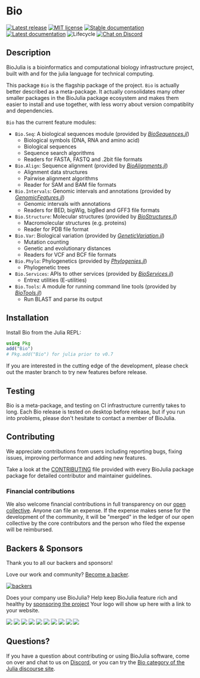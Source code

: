 # Bio

[![Latest release](https://img.shields.io/github/release/BioJulia/Bio.jl.svg?style=flat-square)](https://github.com/BioJulia/Bio.jl/releases/latest)
[![MIT license](https://img.shields.io/badge/license-MIT-green.svg?style=flat-square)](https://github.com/BioJulia/Bio.jl/blob/master/LICENSE) 
[![Stable documentation](https://img.shields.io/badge/docs-stable-blue.svg?style=flat-square)](https://biojulia.github.io/Bio.jl/stable)
[![Latest documentation](https://img.shields.io/badge/docs-latest-blue.svg?style=flat-square)](https://biojulia.github.io/Bio.jl/latest)
![Lifecycle](https://img.shields.io/badge/lifecycle-maturing-blue.svg?style=flat-square)
[![Chat on Discord](https://img.shields.io/badge/discord-chat-blue.svg?style=flat-square&logo=discord&colorB=%237289DA)](https://discord.gg/z73YNFz) 


## Description

BioJulia is a bioinformatics and computational biology infrastructure project,
built with and for the julia language for technical computing.

This package `Bio` is the flagship package of the project.
`Bio` is actually better described as a meta-package. It actually
consolidates many other smaller packages in the BioJulia package ecosystem
and makes them easier to install and use together, with less worry about
version compatiblity and dependencies.

`Bio` has the current feature modules:

* `Bio.Seq`: A biological sequences module (provided by [_BioSequences.jl_](https://github.com/BioJulia/BioSequences.jl))
    * Biological symbols (DNA, RNA and amino acid)
    * Biological sequences
    * Sequence search algorithms
    * Readers for FASTA, FASTQ and .2bit file formats
* `Bio.Align`: Sequence alignment (provided by [_BioAlignments.jl_](https://github.com/BioJulia/BioAlignments.jl))
    * Alignment data structures
    * Pairwise alignment algorithms
    * Reader for SAM and BAM file formats
* `Bio.Intervals`: Genomic intervals and annotations (provided by [_GenomicFeatures.jl_](https://github.com/BioJulia/GenomicFeatures.jl))
    * Genomic intervals with annotations
    * Readers for BED, bigWig, bigBed and GFF3 file formats
* `Bio.Structure`: Molecular structures (provided by [_BioStructures.jl_](https://github.com/BioJulia/BioStructures.jl))
    * Macromolecular structures (e.g. proteins)
    * Reader for PDB file format
* `Bio.Var`: Biological variation (provided by [_GeneticVariation.jl_](https://github.com/BioJulia/GeneticVariation.jl))
    * Mutation counting
    * Genetic and evolutionary distances
    * Readers for VCF and BCF file formats
* `Bio.Phylo`: Phylogenetics (provided by [_Phylogenies.jl_](https://github.com/BioJulia/Phylogenies.jl))
    * Phylogenetic trees
* `Bio.Services`: APIs to other services (provided by [_BioServices.jl_](https://github.com/BioJulia/BioServices.jl))
    * Entrez utilities (E-utilities)
* `Bio.Tools`: A module for running command line tools (provided by [_BioTools.jl_](https://github.com/BioJulia/BioTools.jl))
    * Run BLAST and parse its output


## Installation

Install Bio from the Julia REPL:

```julia
using Pkg
add("Bio")
# Pkg.add("Bio") for julia prior to v0.7
```

If you are interested in the cutting edge of the development, please check out
the master branch to try new features before release.


## Testing

Bio is a meta-package, and testing on CI infrastructure currently takes to long.
Each Bio release is tested on desktop before release, but if you run into problems,
please don't hesitate to contact a member of BioJulia.


## Contributing

We appreciate contributions from users including reporting bugs, fixing
issues, improving performance and adding new features.

Take a look at the [CONTRIBUTING](CONTRIBUTING.md) file provided with
every BioJulia package package for detailed contributor and maintainer
guidelines.


### Financial contributions

We also welcome financial contributions in full transparency on our
[open collective](https://opencollective.com/biojulia).
Anyone can file an expense. If the expense makes sense for the development
of the community, it will be "merged" in the ledger of our open collective by
the core contributors and the person who filed the expense will be reimbursed.


## Backers & Sponsors

Thank you to all our backers and sponsors!

Love our work and community? [Become a backer](https://opencollective.com/biojulia#backer).

[![backers](https://opencollective.com/biojulia/backers.svg?width=890)](https://opencollective.com/biojulia#backers)

Does your company use BioJulia? Help keep BioJulia feature rich and healthy by
[sponsoring the project](https://opencollective.com/biojulia#sponsor)
Your logo will show up here with a link to your website.

[![](https://opencollective.com/biojulia/sponsor/0/avatar.svg)](https://opencollective.com/biojulia/sponsor/0/website)
[![](https://opencollective.com/biojulia/sponsor/1/avatar.svg)](https://opencollective.com/biojulia/sponsor/1/website)
[![](https://opencollective.com/biojulia/sponsor/2/avatar.svg)](https://opencollective.com/biojulia/sponsor/2/website)
[![](https://opencollective.com/biojulia/sponsor/3/avatar.svg)](https://opencollective.com/biojulia/sponsor/3/website)
[![](https://opencollective.com/biojulia/sponsor/4/avatar.svg)](https://opencollective.com/biojulia/sponsor/4/website)
[![](https://opencollective.com/biojulia/sponsor/5/avatar.svg)](https://opencollective.com/biojulia/sponsor/5/website)
[![](https://opencollective.com/biojulia/sponsor/6/avatar.svg)](https://opencollective.com/biojulia/sponsor/6/website)
[![](https://opencollective.com/biojulia/sponsor/7/avatar.svg)](https://opencollective.com/biojulia/sponsor/7/website)
[![](https://opencollective.com/biojulia/sponsor/8/avatar.svg)](https://opencollective.com/biojulia/sponsor/8/website)
[![](https://opencollective.com/biojulia/sponsor/9/avatar.svg)](https://opencollective.com/biojulia/sponsor/9/website)


## Questions?

If you have a question about contributing or using BioJulia software, come
on over and chat to us on [Discord](https://discord.gg/z73YNFz), or you can try the
[Bio category of the Julia discourse site](https://discourse.julialang.org/c/domain/bio).